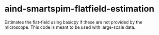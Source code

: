 # aind-smartspim-flatfield-estimation

Estimates the flat-field using basicpy if these are not provided by the microscope. This code is meant to be used with large-scale data.